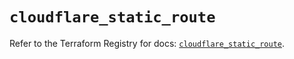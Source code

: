 # `cloudflare_static_route`

Refer to the Terraform Registry for docs: [`cloudflare_static_route`](https://registry.terraform.io/providers/cloudflare/cloudflare/4.34.0/docs/resources/static_route).
